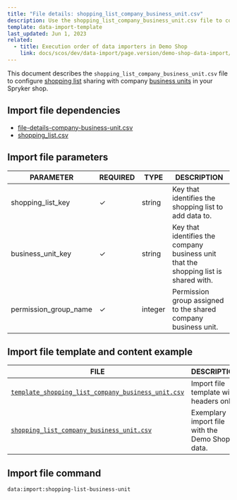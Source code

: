 ```yaml
---
title: "File details: shopping_list_company_business_unit.csv"
description: Use the shopping_list_company_business_unit.csv file to configure shopping list sharing with company business units in your Spryker shop.
template: data-import-template
last_updated: Jun 1, 2023
related:
  - title: Execution order of data importers in Demo Shop
    link: docs/scos/dev/data-import/page.version/demo-shop-data-import/execution-order-of-data-importers-in-demo-shop.html
---
```


This document describes the `shopping_list_company_business_unit.csv` file to configure [shopping list](/docs/pbc/all/shopping-list-and-wishlist/{{page.version}}/base-shop/shopping-lists-feature-overview/shopping-lists-feature-overview.html) sharing with company [business units](/docs/pbc/all/customer-relationship-management/{{page.version}}/base-shop/company-account-feature-overview/business-units-overview.html) in your Spryker shop.

## Import file dependencies

* [file-details-company-business-unit.csv](/docs/pbc/all/customer-relationship-management/{{page.version}}/base-shop/import-and-export-data/file-details-company-business-unit.csv.html)
* [shopping_list.csv](/docs/pbc/all/shopping-list-and-wishlist/{{page.version}}/base-shop/import-and-export-data/file-details-shopping-list.csv.html)

## Import file parameters

| PARAMETER | REQUIRED |  TYPE | DESCRIPTION |
| --- | --- | --- | --- |
| shopping_list_key | &check; | string | Key that identifies the shopping list to add data to. |
|business_unit_key|&check;|string| Key that identifies the company business unit that the shopping list is shared with.|
|permission_group_name|&check;|integer | Permission group assigned to the shared company business unit.|

## Import file template and content example

| FILE | DESCRIPTION |
|---|---|
| [`template_shopping_list_company_business_unit.csv`](https://spryker.s3.eu-central-1.amazonaws.com/docs/pbc/all/shopping-list-and-wishlist/base-shop/import-and-export-data/file-details-shopping-list-company_business-unit.csv.md/templaste_shopping_list_company_business_unit.csv)| Import file template with headers only. |
| [`shopping_list_company_business_unit.csv`](https://spryker.s3.eu-central-1.amazonaws.com/docs/pbc/all/shopping-list-and-wishlist/base-shop/import-and-export-data/file-details-shopping-list-company_business-unit.csv.md/shopping_list_company_business_unit.csv) | Exemplary import file with the Demo Shop data. |


## Import file command

```bash
data:import:shopping-list-business-unit
```